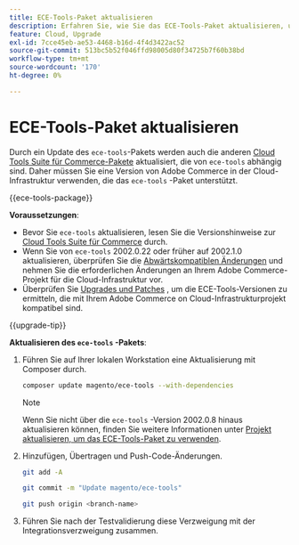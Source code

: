 ```yaml
---
title: ECE-Tools-Paket aktualisieren
description: Erfahren Sie, wie Sie das ECE-Tools-Paket aktualisieren, um die neuesten Fehlerbehebungen und Funktionen zu nutzen, die auf Adobe Commerce in der Cloud-Infrastruktur angewendet werden.
feature: Cloud, Upgrade
exl-id: 7cce45eb-ae53-4468-b16d-4f4d3422ac52
source-git-commit: 513bc5b52f046ffd98005d80f34725b7f60b38bd
workflow-type: tm+mt
source-wordcount: '170'
ht-degree: 0%

---
```


# ECE-Tools-Paket aktualisieren

Durch ein Update des `ece-tools`-Pakets werden auch die anderen [Cloud Tools Suite für Commerce-Pakete](../release-notes/cloud-tools-suite.md) aktualisiert, die von `ece-tools` abhängig sind. Daher müssen Sie eine Version von Adobe Commerce in der Cloud-Infrastruktur verwenden, die das `ece-tools` -Paket unterstützt.

{{ece-tools-package}}

**Voraussetzungen**:

- Bevor Sie `ece-tools` aktualisieren, lesen Sie die Versionshinweise zur [Cloud Tools Suite für Commerce](../release-notes/cloud-tools-suite.md) durch.
- Wenn Sie von `ece-tools` 2002.0.22 oder früher auf 2002.1.0 aktualisieren, überprüfen Sie die [Abwärtskompatiblen Änderungen](../release-notes/backward-incompatible-changes.md) und nehmen Sie die erforderlichen Änderungen an Ihrem Adobe Commerce-Projekt für die Cloud-Infrastruktur vor.
- Überprüfen Sie [Upgrades und Patches](../development/commerce-version.md#upgrade-from-older-versions) , um die ECE-Tools-Versionen zu ermitteln, die mit Ihrem Adobe Commerce on Cloud-Infrastrukturprojekt kompatibel sind.

{{upgrade-tip}}

**Aktualisieren des `ece-tools` -Pakets**:

1. Führen Sie auf Ihrer lokalen Workstation eine Aktualisierung mit Composer durch.

   ```bash
   composer update magento/ece-tools --with-dependencies
   ```

   >[!NOTE]
   >
   >Wenn Sie nicht über die `ece-tools` -Version 2002.0.8 hinaus aktualisieren können, finden Sie weitere Informationen unter [Projekt aktualisieren, um das ECE-Tools-Paket zu verwenden](install-package.md).

1. Hinzufügen, Übertragen und Push-Code-Änderungen.

   ```bash
   git add -A
   ```

   ```bash
   git commit -m "Update magento/ece-tools"
   ```

   ```bash
   git push origin <branch-name>
   ```

1. Führen Sie nach der Testvalidierung diese Verzweigung mit der Integrationsverzweigung zusammen.
